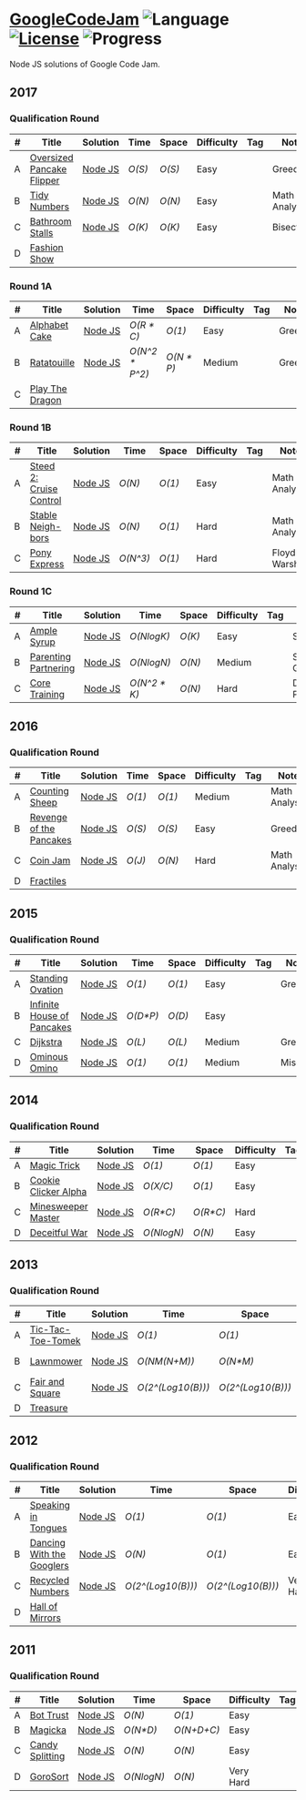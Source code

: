 # [GoogleCodeJam](https://code.google.com/codejam/contests.html) ![Language](https://img.shields.io/badge/language-Javascript-orange.svg) [![License](https://img.shields.io/badge/license-MIT-blue.svg)](./LICENSE.md) ![Progress](https://img.shields.io/badge/progress-7%20%2F%2027-ff69b4.svg)

Node JS solutions of Google Code Jam.

## 2017

### Qualification Round
| # | Title | Solution | Time | Space | Difficulty | Tag | Note |
|---| ----- | -------- | ---- | ----- | ---------- | --- | ---- |
|A| [Oversized Pancake Flipper](https://code.google.com/codejam/contest/3264486/dashboard#s=p0)| [Node JS](https://github.com/romanovma/google-codejam/tree/master/2017/_qualifications/A)| _O(S)_ | _O(S)_ | Easy | | Greedy |
|B| [Tidy Numbers](https://code.google.com/codejam/contest/3264486/dashboard#s=p1)| [Node JS](https://github.com/romanovma/google-codejam/tree/master/2017/_qualifications/B)| _O(N)_ | _O(N)_ | Easy | | Math Analysis |
|C| [Bathroom Stalls](https://code.google.com/codejam/contest/3264486/dashboard#s=p2)| [Node JS](https://github.com/romanovma/google-codejam/tree/master/2017/_qualifications/C)| _O(K)_ | _O(K)_ | Easy | | Bisection |
|D| [Fashion Show](https://code.google.com/codejam/contest/3264486/dashboard#s=p3)| |  |  |  | |  |

### Round 1A
| # | Title | Solution | Time | Space | Difficulty | Tag | Note |
|---| ----- | -------- | ---- | ----- | ---------- | --- | ---- |
|A| [Alphabet Cake](https://code.google.com/codejam/contest/5304486/dashboard#s=p0)| [Node JS](https://github.com/romanovma/google-codejam/tree/master/2017/1A/A)| _O(R * C)_ | _O(1)_ | Easy | | Greedy |
|B| [Ratatouille](https://code.google.com/codejam/contest/5304486/dashboard#s=p1)| [Node JS](https://github.com/romanovma/google-codejam/tree/master/2017/1A/B)| _O(N^2 * P^2)_ | _O(N * P)_ | Medium | | Greedy |
|C| [Play The Dragon](https://code.google.com/codejam/contest/5304486/dashboard#s=p2)| |  |  |  | |  |

### Round 1B
| # | Title | Solution | Time | Space | Difficulty | Tag | Note |
|---| ----- | -------- | ---- | ----- | ---------- | --- | ---- |
|A| [Steed 2: Cruise Control](https://code.google.com/codejam/contest/8294486/dashboard#s=p0)| [Node JS](https://github.com/romanovma/google-codejam/tree/master/2017/1B/A)| _O(N)_ | _O(1)_ | Easy | | Math Analysis |
|B| [Stable Neigh-bors](https://code.google.com/codejam/contest/8294486/dashboard#s=p1)| [Node JS](https://github.com/romanovma/google-codejam/tree/master/2017/1B/B)| _O(N)_ | _O(1)_ | Hard | | Math Analysis |
|C| [Pony Express](https://code.google.com/codejam/contest/8294486/dashboard#s=p2)| [Node JS](https://github.com/romanovma/google-codejam/tree/master/2017/1B/C)| _O(N^3)_ | _O(1)_ | Hard | | Floyd-Warshall |

### Round 1C
| # | Title | Solution | Time | Space | Difficulty | Tag | Note |
|---| ----- | -------- | ---- | ----- | ---------- | --- | ---- |
|A| [Ample Syrup](https://code.google.com/codejam/contest/3274486/dashboard#s=p0)| [Node JS]()| _O(NlogK)_ | _O(K)_ | Easy | | Sort, Heap |
|B| [Parenting Partnering](https://code.google.com/codejam/contest/3274486/dashboard#s=p1)| [Node JS]()| _O(NlogN)_ | _O(N)_ | Medium | | Sort, Greedy |
|C| [Core Training](https://code.google.com/codejam/contest/3274486/dashboard#s=p2)| [Node JS]()| _O(N^2 * K)_ | _O(N)_ | Hard | | DP, Probability|

## 2016

### Qualification Round
| # | Title | Solution | Time | Space | Difficulty | Tag | Note |
|---| ----- | -------- | ---- | ----- | ---------- | --- | ---- |
|A| [Counting Sheep](https://codejam.withgoogle.com/codejam/contest/6254486/dashboard#s=p0)| [Node JS](https://github.com/romanovma/google-codejam/tree/master/2016/_qualifications/A)| _O(1)_ | _O(1)_ | Medium | | Math Analysis |
|B| [Revenge of the Pancakes](https://codejam.withgoogle.com/codejam/contest/6254486/dashboard#s=p1)| [Node JS](https://github.com/romanovma/google-codejam/tree/master/2016/_qualifications/B)| _O(S)_ | _O(S)_ | Easy | | Greedy |
|C| [Coin Jam](https://code.google.com/codejam/contest/6254486/dashboard#s=p2)| [Node JS](https://github.com/romanovma/google-codejam/tree/master/2016/_qualifications/C)| _O(J)_ | _O(N)_ | Hard | | Math Analysis |
|D| [Fractiles](https://code.google.com/codejam/contest/6254486/dashboard#s=p3)| |  |  |  | |  |

## 2015

### Qualification Round
| # | Title | Solution | Time | Space | Difficulty | Tag | Note |
|---| ----- | -------- | ---- | ----- | ---------- | --- | ---- |
|A| [Standing Ovation](https://codejam.withgoogle.com/codejam/contest/6224486/dashboard#s=p0)| [Node JS](https://github.com/romanovma/google-codejam/tree/master/2015/_qualifications/A)| _O(1)_ | _O(1)_ | Easy | | Greedy |
|B| [Infinite House of Pancakes](https://codejam.withgoogle.com/codejam/contest/6224486/dashboard#s=p1)| [Node JS](https://github.com/romanovma/google-codejam/tree/master/2015/_qualifications/B)| _O(D*P)_ | _O(D)_ | Easy | | |
|C| [Dijkstra](https://code.google.com/codejam/contest/6224486/dashboard#s=p2)| [Node JS](https://github.com/romanovma/google-codejam/tree/master/2015/_qualifications/C)| _O(L)_ | _O(L)_ | Medium | | Greedy |
|D| [Ominous Omino](https://code.google.com/codejam/contest/6224486/dashboard#s=p3)| [Node JS](https://github.com/romanovma/google-codejam/tree/master/2015/_qualifications/D) | _O(1)_ | _O(1)_ | Medium | | Misc |

## 2014

### Qualification Round
| # | Title | Solution | Time | Space | Difficulty | Tag | Note |
|---| ----- | -------- | ---- | ----- | ---------- | --- | ---- |
|A| [Magic Trick](https://codejam.withgoogle.com/codejam/contest/2974486/dashboard#s=p0)| [Node JS](https://github.com/romanovma/google-codejam/tree/master/2014/_qualifications/A)| _O(1)_ | _O(1)_ | Easy | | |
|B| [Cookie Clicker Alpha](https://codejam.withgoogle.com/codejam/contest/2974486/dashboard#s=p1)| [Node JS](https://github.com/romanovma/google-codejam/tree/master/2014/_qualifications/B)| _O(X/C)_ | _O(1)_ | Easy | | Greedy, Math |
|C| [Minesweeper Master](https://code.google.com/codejam/contest/2974486/dashboard#s=p2)| [Node JS](https://github.com/romanovma/google-codejam/tree/master/2014/_qualifications/C)| _O(R*C)_ | _O(R*C)_ | Hard | | Analysis |
|D| [Deceitful War](https://code.google.com/codejam/contest/2974486/dashboard#s=p3)| [Node JS](https://github.com/romanovma/google-codejam/tree/master/2014/_qualifications/D) | _O(NlogN)_ | _O(N)_ | Easy | | Greedy |

## 2013

### Qualification Round
| # | Title | Solution | Time | Space | Difficulty | Tag | Note |
|---| ----- | -------- | ---- | ----- | ---------- | --- | ---- |
|A| [Tic-Tac-Toe-Tomek](https://codejam.withgoogle.com/codejam/contest/2270488/dashboard#s=p0)| [Node JS](https://github.com/romanovma/google-codejam/tree/master/2013/_qualifications/A)| _O(1)_ | _O(1)_ | Easy | | Brute force |
|B| [Lawnmower](https://codejam.withgoogle.com/codejam/contest/2270488/dashboard#s=p1)| [Node JS](https://github.com/romanovma/google-codejam/tree/master/2013/_qualifications/B)| _O(N*M*(N+M))_ | _O(N*M)_ | Easy | | Brute force |
|C| [Fair and Square](https://code.google.com/codejam/contest/2270488/dashboard#s=p2)| [Node JS](https://github.com/romanovma/google-codejam/tree/master/2013/_qualifications/C)| _O(2^(Log10(B)))_ | _O(2^(Log10(B)))_ | Very Hard | | Math |
|D| [Treasure](https://code.google.com/codejam/contest/2270488/dashboard#s=p3)|  | |  |  | |  |

## 2012

### Qualification Round
| # | Title | Solution | Time | Space | Difficulty | Tag | Note |
|---| ----- | -------- | ---- | ----- | ---------- | --- | ---- |
|A| [Speaking in Tongues](https://codejam.withgoogle.com/codejam/contest/1460488/dashboard#s=p0)| [Node JS](https://github.com/romanovma/google-codejam/tree/master/2013/_qualifications/A)| _O(1)_ | _O(1)_ | Easy | | |
|B| [Dancing With the Googlers](https://codejam.withgoogle.com/codejam/contest/1460488/dashboard#s=p1)| [Node JS](https://github.com/romanovma/google-codejam/tree/master/2013/_qualifications/B)| _O(N)_ | _O(1)_ | Easy | |  |
|C| [Recycled Numbers](https://code.google.com/codejam/contest/1460488/dashboard#s=p2)| [Node JS](https://github.com/romanovma/google-codejam/tree/master/2013/_qualifications/C)| _O(2^(Log10(B)))_ | _O(2^(Log10(B)))_ | Very Hard | | Math |
|D| [Hall of Mirrors](https://code.google.com/codejam/contest/1460488/dashboard#s=p3)|  | |  |  | |  |

## 2011

### Qualification Round
| # | Title | Solution | Time | Space | Difficulty | Tag | Note |
|---| ----- | -------- | ---- | ----- | ---------- | --- | ---- |
|A| [Bot Trust](https://codejam.withgoogle.com/codejam/contest/975485/dashboard#s=p0)| [Node JS](https://github.com/romanovma/google-codejam/tree/master/2013/_qualifications/A)| _O(N)_ | _O(1)_ | Easy | | Greedy |
|B| [Magicka](https://codejam.withgoogle.com/codejam/contest/975485/dashboard#s=p1)| [Node JS](https://github.com/romanovma/google-codejam/tree/master/2013/_qualifications/B)| _O(N*D)_ | _O(N+D+C)_ | Easy | |  |
|C| [Candy Splitting](https://code.google.com/codejam/contest/975485/dashboard#s=p2)| [Node JS](https://github.com/romanovma/google-codejam/tree/master/2013/_qualifications/C)| _O(N)_ | _O(N)_ | Easy | | Math |
|D| [GoroSort](https://code.google.com/codejam/contest/975485/dashboard#s=p3)| [Node JS](https://github.com/romanovma/google-codejam/tree/master/2013/_qualifications/D) | _O(NlogN)_ | _O(N)_ | Very Hard | | Probability |